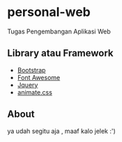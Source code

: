 # personal-web
Tugas Pengembangan Aplikasi Web

## Library atau Framework

- [Bootstrap](https://getbootstrap.com/)
- [Font Awesome](https://fontawesome.com/)
- [Jquery](https://jquery.com/)
- [animate.css](http://daneden.me/animate)

## About

ya udah segitu aja , maaf kalo jelek :')
